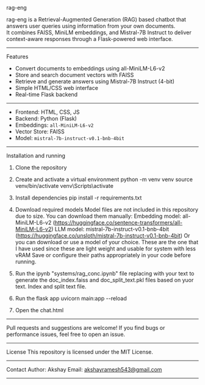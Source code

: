 rag-eng

rag-eng is a Retrieval-Augmented Generation (RAG) based chatbot that answers user queries using information from your own documents.  
It combines FAISS, MiniLM embeddings, and Mistral-7B Instruct to deliver context-aware responses through a Flask-powered web interface.

-----------------------

Features
- Convert documents to embeddings using all-MiniLM-L6-v2
- Store and search document vectors with FAISS
- Retrieve and generate answers using Mistral-7B Instruct (4-bit)
- Simple HTML/CSS web interface
- Real-time Flask backend

------------------------

- Frontend: HTML, CSS, JS  
- Backend: Python (Flask)  
- Embeddings: `all-MiniLM-L6-v2`  
- Vector Store: FAISS  
- Model: `mistral-7b-instruct-v0.1-bnb-4bit`

-------------------------

Installation and running

1. Clone the repository

2. Create and activate a virtual environment
   python -m venv venv
   source venv/bin/activate 
   venv\Scripts\activate
   
3. Install dependencies
   pip install -r requirements.txt
   
4. Download required models
    Model files are not included in this repository due to size.
    You can download them manually:
    Embedding model: all-MiniLM-L6-v2 (https://huggingface.co/sentence-transformers/all-MiniLM-L6-v2)
    LLM model: mistral-7b-instruct-v0.1-bnb-4bit (https://huggingface.co/unsloth/mistral-7b-instruct-v0.1-bnb-4bit)
    Or you can download or use a model of your choice. These are the one that I have used since these are light weight and usable for system with less vRAM
    Save or configure their paths appropriately in your code before running.

5. Run the ipynb "systems/rag_conc.ipynb" file replacing with your text to generate the doc_index.faiss and doc_split_text.pkl files based on yuor text. Index and split text file.

6. Run the flask app
     uvicorn main:app --reload

7. Open the chat.html

-------------------------------------------------------------------------------------------------------------------------------------------------------------------

Pull requests and suggestions are welcome!
If you find bugs or performance issues, feel free to open an issue.

-------------------------------------------------------------------------------------------------------------------------------------------------------------------

License
This repository is licensed under the MIT License.

-------------------------------------------------------------------------------------------------------------------------------------------------------------------

Contact
Author: Akshay
Email: akshayramesh543@gmail.com

-----------------------   ----------------------- 


